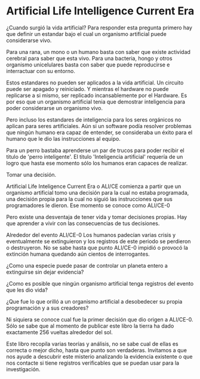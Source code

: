 # Artificial Life Intelligence Current Era

¿Cuando surgió la vida artificial? Para responder esta pregunta primero hay que definir un estandar bajo el cual un organismo artificial puede considerarse vivo.

Para una rana, un mono o un humano basta con saber que existe actividad cerebral para saber que esta vivo. Para una bacteria, hongo y otros organismo unicelulares basta con saber que puede reproducirse e interractuar con su entorno.

Estos estandares no pueden ser aplicados a la vida artificial. Un circuito puede ser apagado y reiniciado. Y mientras el hardware no puede replicarse a si mismo, ser replicado incansablemente por el Hardware. Es por eso que un organismo artificial tenia que demostrar inteligencia para poder considerarse un organismo vivo.

Pero incluso los estandares de inteligencia para los seres orgánicos no aplican para seres artificiales. Aún si un software podía resolver problemas que ningún humano era capaz de entender, se consideraba un éxito para el humano que le dio las instrucciones al equipo.

Para un perro bastaba aprenderse un par de trucos para poder recibir el titulo de 'perro inteligente'. El titulo 'Inteligencia artificial' requería de un logro que hasta ese momento sólo los humanos eran capaces de realizar.

Tomar una decisión.

Artificial Life Inteligence Current Era o ALI/CE comienza a partir que un organismo artificial tomo una decisión para la cual no estaba programada, una decisión propia para la cual no siguió las instrucciones que sus programadores le dieron. Ese momento se conoce como ALI/CE-0

Pero existe una desventaja de tener vida y tomar decisiones propias. Hay que aprender a vivir con las consecuencias de tus decisiones.

Alrededor del evento ALI/CE-0 Los humanos padecían varias crisis y eventualmente se extinguieron y los registros de este periodo se perdieron o destruyeron. No se sabe hasta que punto ALI/CE-0 impidió o provocó la extinción humana quedando aún cientos de interrogantes.

¿Como una especie puede pasar de controlar un planeta entero a extinguirse sin dejar evidencia?

¿Como es posible que ningún organismo artificial tenga registros del evento que les dio vida?

¿Que fue lo que orilló a un organismo artificial a desobedecer su propia programación y a sus creadores?

Ni siquiera se conoce cual fue la primer decisión que dio origen a ALI/CE-0. Sólo se sabe que al momento de publicar este libro la tierra ha dado exactamente 256 vueltas alrededor del sol.

Este libro recopila varias teorías y análisis, no se sabe cual de ellas es correcta o mejor dicho, hasta que punto son verdaderas. Invitamos a que nos ayude a descubrir este misterio analizando la evidencia existente o que nos contacte si tiene registros verificables que se puedan usar para la investigación.